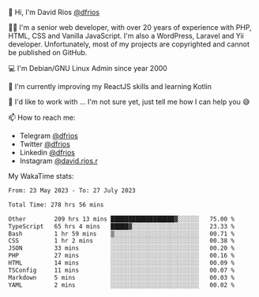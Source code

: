 👋 Hi, I'm David Rios [@dfrios](https://github.com/dfrios)

👨‍💻 I'm a senior web developer, with over 20 years of experience with PHP, HTML, CSS and Vanilla JavaScript. I'm also a WordPress, Laravel and Yii developer. Unfortunately, most of my projects are copyrighted and cannot be published on GitHub.

💻 I'm Debian/GNU Linux Admin since year 2000

🌱 I'm currently improving my ReactJS skills and learning Kotlin

💞️ I'd like to work with ... I'm not sure yet, just tell me how I can help you 😅


📫 How to reach me:
* Telegram [@dfrios](https://t.me/dfrios)
* Twitter [@dfrios](https://twitter.com/dfrios)
* Linkedin [@dfrios](https://linkedin.com/in/dfrios)
* Instagram [@david.rios.r](https://instagram.com/david.rios.r)



My WakaTime stats:
<!--START_SECTION:waka-->

```txt
From: 23 May 2023 - To: 27 July 2023

Total Time: 278 hrs 56 mins

Other        209 hrs 13 mins ██████████████████▓░░░░░░   75.00 %
TypeScript   65 hrs 4 mins   █████▓░░░░░░░░░░░░░░░░░░░   23.33 %
Bash         1 hr 59 mins    ▒░░░░░░░░░░░░░░░░░░░░░░░░   00.71 %
CSS          1 hr 2 mins     ░░░░░░░░░░░░░░░░░░░░░░░░░   00.38 %
JSON         33 mins         ░░░░░░░░░░░░░░░░░░░░░░░░░   00.20 %
PHP          27 mins         ░░░░░░░░░░░░░░░░░░░░░░░░░   00.16 %
HTML         14 mins         ░░░░░░░░░░░░░░░░░░░░░░░░░   00.09 %
TSConfig     11 mins         ░░░░░░░░░░░░░░░░░░░░░░░░░   00.07 %
Markdown     5 mins          ░░░░░░░░░░░░░░░░░░░░░░░░░   00.03 %
YAML         2 mins          ░░░░░░░░░░░░░░░░░░░░░░░░░   00.02 %
```

<!--END_SECTION:waka-->

